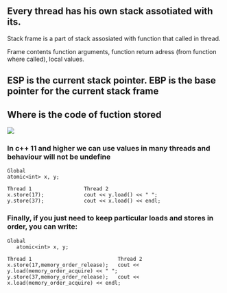 ## Every thread has his own stack assotiated with its.

Stack frame is a part of stack assosiated with function
that called in thread.

Frame contents function arguments, function return adress (from function where called), local values. 

## ESP is the current stack pointer. EBP is the base pointer for the current stack frame

## Where is the code of fuction stored

![](https://i.imgur.com/FtOGCvy.jpg)

### In c++ 11 and higher we can use values  in many threads and behaviour will not be undefine

```
Global
atomic<int> x, y;

Thread 1                 Thread 2
x.store(17);             cout << y.load() << " ";
y.store(37);             cout << x.load() << endl;
```
### Finally, if you just need to keep particular loads and stores in order, you can write:

```
Global
   atomic<int> x, y;

Thread 1                            Thread 2
x.store(17,memory_order_release);   cout << y.load(memory_order_acquire) << " ";
y.store(37,memory_order_release);   cout << x.load(memory_order_acquire) << endl;
```
